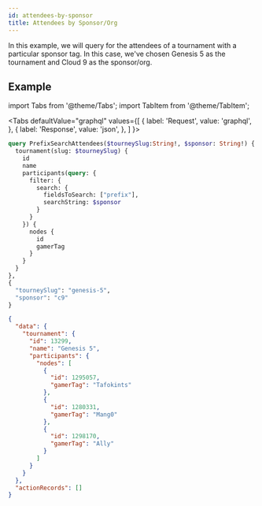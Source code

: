 ```yaml
---
id: attendees-by-sponsor
title: Attendees by Sponsor/Org
---
```


In this example, we will query for the attendees of a tournament with a particular sponsor tag.
In this case, we've chosen Genesis 5 as the tournament and Cloud 9 as the sponsor/org.

## Example

import Tabs from '@theme/Tabs';
import TabItem from '@theme/TabItem';

<Tabs
defaultValue="graphql"
values={[
{ label: 'Request', value: 'graphql', },
{ label: 'Response', value: 'json', },
]
}>

<TabItem value="graphql">

```graphql
query PrefixSearchAttendees($tourneySlug:String!, $sponsor: String!) {
  tournament(slug: $tourneySlug) {
    id
    name
    participants(query: {
      filter: {
        search: {
          fieldsToSearch: ["prefix"],
          searchString: $sponsor
        }
      }
    }) {
      nodes {
        id
        gamerTag
      }
    }
  }
},
{
  "tourneySlug": "genesis-5",
  "sponsor": "c9"
}
```

</TabItem>

<TabItem value="json">

```json
{
  "data": {
    "tournament": {
      "id": 13299,
      "name": "Genesis 5",
      "participants": {
        "nodes": [
          {
            "id": 1295057,
            "gamerTag": "Tafokints"
          },
          {
            "id": 1280331,
            "gamerTag": "Mang0"
          },
          {
            "id": 1298170,
            "gamerTag": "Ally"
          }
        ]
      }
    }
  },
  "actionRecords": []
}
```

</TabItem>
</Tabs>
